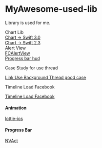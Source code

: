 # MyAwesome-used-lib
Library is used for me.

<div>Chart Lib</div>
<a href="https://github.com/danielgindi/Charts"> Chart -> Swift 3.0 </a> </br>
<a href="https://github.com/danielgindi/Charts/tree/v2.3.0"> Chart -> Swift 2.3 </a> </br>

<div>Alert View</div>
<a href="https://github.com/nimati/FCAlertView">FCAlertView</a></br>
<a href="https://github.com/ninjaprox/NVActivityIndicatorView">Progress bar hud</a></br>


<p>Case Study for use thread</p>
<a href="http://stackoverflow.com/questions/24056205/how-to-use-background-thread-in-swift/25070476#25070476">Link Use Background Thread good case</a>

<p>Timeline Load Facebook</p>
<a href="https://github.com/samhann/Loader.swift">Timeline Load Facebook</a>


<h4>Animation</h4>
<a href="https://github.com/airbnb/lottie-ios">lottie-ios</a>

<h4>Progress Bar</h4>
<a href="https://github.com/ninjaprox/NVActivityIndicatorView">NVAct</a>

